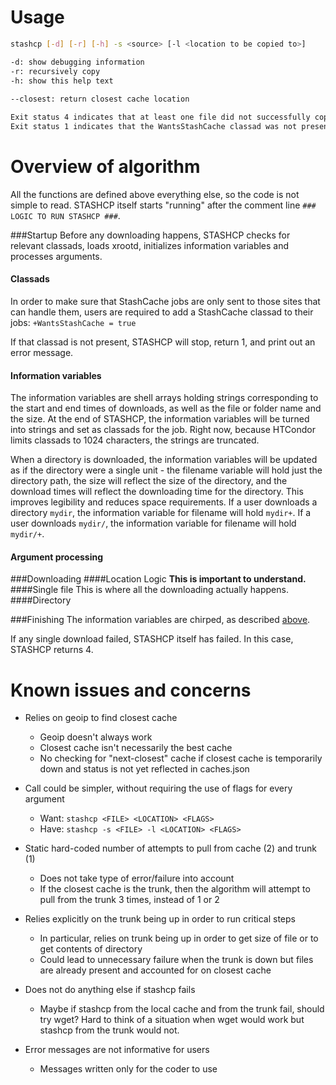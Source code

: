 # Usage
```bash
stashcp [-d] [-r] [-h] -s <source> [-l <location to be copied to>]

-d: show debugging information
-r: recursively copy
-h: show this help text
	
--closest: return closest cache location

Exit status 4 indicates that at least one file did not successfully copy over.
Exit status 1 indicates that the WantsStashCache classad was not present.
```

# Overview of algorithm 

All the functions are defined above everything else, so the code is not simple to read.  STASHCP itself starts "running" after the comment line `### LOGIC TO RUN STASHCP ###`.

###Startup
Before any downloading happens, STASHCP checks for relevant classads, loads xrootd, initializes information variables and processes arguments.  
#### Classads
In order to make sure that StashCache jobs are only sent to those sites that can handle them, users are required to add a StashCache classad to their jobs: `+WantsStashCache = true`  

If that classad is not present, STASHCP will stop, return 1, and print out an error message.
#### Information variables
The information variables are shell arrays holding strings corresponding to the start and end times of downloads, as well as the file or folder name and the size.  At the end of STASHCP, the information variables will be turned into strings and set as classads for the job.  Right now, because HTCondor limits classads to 1024 characters, the strings are truncated.

When a directory is downloaded, the information variables will be updated as if the directory were a single unit - the filename variable will hold just the directory path, the size will reflect the size of the directory, and the download times will reflect the downloading time for the directory.  This improves legibility and reduces space requirements.  If a user downloads a directory `mydir`, the information variable for filename will hold `mydir+`.  If a user downloads `mydir/`, the information variable for filename will hold `mydir/+`.
#### Argument processing


###Downloading
####Location Logic
**This is important to understand.**  
####Single file
This is where all the downloading actually happens.
####Directory

###Finishing
The information variables are chirped, as described [above](#information-variables).

If any single download failed, STASHCP itself has failed.  In this case, STASHCP returns 4.

# Known issues and concerns 

* Relies on geoip to find closest cache
  - Geoip doesn't always work
  - Closest cache isn't necessarily the best cache
  - No checking for "next-closest" cache if closest cache is temporarily down and status is not yet reflected in caches.json
	
* Call could be simpler, without requiring the use of flags for every argument
  - Want: `stashcp <FILE> <LOCATION> <FLAGS>`
  - Have: `stashcp -s <FILE> -l <LOCATION> <FLAGS>`
	
* Static hard-coded number of attempts to pull from cache (2) and trunk (1)
  - Does not take type of error/failure into account
  - If the closest cache is the trunk, then the algorithm will attempt to pull from the trunk 3 times, instead of 1 or 2
	
* Relies explicitly on the trunk being up in order to run critical steps
  - In particular, relies on trunk being up in order to get size of file or to get contents of directory
  - Could lead to unnecessary failure when the trunk is down but files are already present and accounted for on closest cache
	
* Does not do anything else if stashcp fails
  - Maybe if stashcp from the local cache and from the trunk fail, should try wget?  Hard to think of a situation when wget would work but stashcp from the trunk would not.
	
* Error messages are not informative for users
  - Messages written only for the coder to use